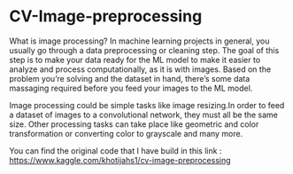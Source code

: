 # CV-Image-preprocessing

What is image processing?
In machine learning projects in general, you usually go through a data preprocessing or cleaning step. The goal of this step is to make your data ready for the ML model to make it easier to analyze and process computationally, as it is with images. Based on the problem you’re solving and the dataset in hand, there’s some data massaging required before you feed your images to the ML model.

Image processing could be simple tasks like image resizing.In order to feed a dataset of images to a convolutional network, they must all be the same size. Other processing tasks can take place like geometric and color transformation or converting color to grayscale and many more.

You can find the original code that I have build in this link : https://www.kaggle.com/khotijahs1/cv-image-preprocessing

